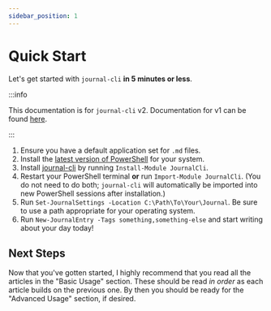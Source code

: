```yaml
---
sidebar_position: 1
---
```


# Quick Start

Let's get started with `journal-cli` **in 5 minutes or less**.

:::info

This documentation is for `journal-cli` v2. Documentation for v1 can be found [here](https://v1.journalcli.app). 

:::

1. Ensure you have a default application set for `.md` files.
2. Install the [latest version of PowerShell](https://github.com/PowerShell/PowerShell/releases/latest) for your system.
3. Install [journal-cli](https://www.powershellgallery.com/packages/JournalCli) by running `Install-Module JournalCli`.
4. Restart your PowerShell terminal **or** run `Import-Module JournalCli`. (You do not need to do both; `journal-cli` will automatically be imported into new PowerShell sessions after installation.)
5. Run `Set-JournalSettings -Location C:\Path\To\Your\Journal`. Be sure to use a path appropriate for your operating system.
6. Run `New-JournalEntry -Tags something,something-else` and start writing about your day today!

## Next Steps

Now that you've gotten started, I highly recommend that you read all the articles in the "Basic Usage" section. These should be read *in order* as each article builds on the previous one. By then you should be ready for the "Advanced Usage" section, if desired.  
